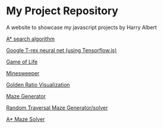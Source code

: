 # My Project Repository
A website to showcase my javascript projects
by Harry Albert

[A* search algorithm](https://harryalbert.github.io/Project-Repository/AStar/)

[Google T-rex neural net (using Tensorflow.js)](https://harryalbert.github.io/Project-Repository/T-RexNeuralNet/)

[Game of Life](https://harryalbert.github.io/Project-Repository/GameOfLife/)

[Minesweeper](https://harryalbert.github.io/Project-Repository/Minesweeper/)

[Golden Ratio Visualization](https://harryalbert.github.io/Project-Repository/goldenRatio/)

[Maze Generator](https://harryalbert.github.io/Project-Repository/MazeGeneration/)

[Random Traversal Maze Generator/solver](https://harryalbert.github.io/Project-Repository/randomTraversalMaze/)

[A* Maze Solver](https://harryalbert.github.io/Project-Repository/mazeSolver/)
